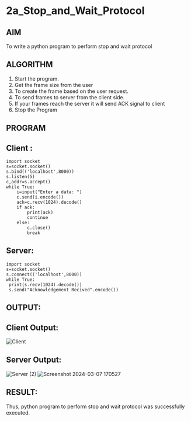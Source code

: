 # 2a_Stop_and_Wait_Protocol
## AIM 
To write a python program to perform stop and wait protocol
## ALGORITHM
1. Start the program.
2. Get the frame size from the user
3. To create the frame based on the user request.
4. To send frames to server from the client side.
5. If your frames reach the server it will send ACK signal to client
6. Stop the Program
## PROGRAM
## Client :
```
import socket
s=socket.socket()
s.bind(('localhost',8000))
s.listen(5)
c,addr=s.accept()
while True:
    i=input("Enter a data: ")
    c.send(i.encode())
    ack=c.recv(1024).decode()
    if ack:
        print(ack)
        continue
    else:
        c.close()
        break
```
## Server:
```
import socket
s=socket.socket()
s.connect(('localhost',8000))
while True:
 print(s.recv(1024).decode())
 s.send("Acknowledgement Recived".encode())
```
## OUTPUT:
## Client Output:
![Client](https://github.com/DaisyRavi/2a_Stop_and_Wait_Protocol/assets/151394386/9e99ea0a-b99b-4bc6-81eb-90109e577602)

## Server Output:
![Server (2)](https://github.com/DaisyRavi/2a_Stop_and_Wait_Protocol/assets/151394386/8a0e6ad0-9849-4565-b761-e66e7efd91da)
![Screenshot 2024-03-07 170527](https://github.com/DaisyRavi/2a_Stop_and_Wait_Protocol/assets/151394386/738bf0e1-7042-4e7e-92ee-2d04be8b3e4c)
## RESULT:
Thus, python program to perform stop and wait protocol was successfully executed.
